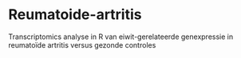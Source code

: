 # Reumatoide-artritis
Transcriptomics analyse in R van eiwit-gerelateerde genexpressie in reumatoïde artritis versus gezonde controles
